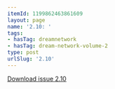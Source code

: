 ```yaml
---
itemId: 1199862463861609
layout: page
name: '2.10: '
tags:
- hasTag: dreamnetwork
- hasTag: dream-network-volume-2
type: post
urlSlug: '2.10'
---
```

<a href="files/pdfs/Volume_2/2.10-Dream-Network-Bulletin-Vol.2-No.10.pdf" download="">Download issue 2.10</a>